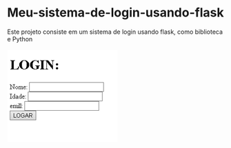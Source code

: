 # Meu-sistema-de-login-usando-flask
Este projeto consiste em um sistema de login usando flask, como biblioteca e Python<br><br>
![](https://github.com/M4r1nh0/Meu-sistema-de-login-usando-flask/blob/master/login.html.png?raw=true)


